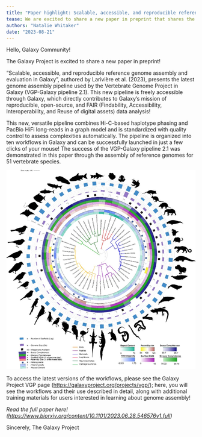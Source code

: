 ```yaml
---
title: "Paper highlight: Scalable, accessible, and reproducible reference genome assembly and evaluation in Galaxy (Larivière et al. 2023)"
tease: We are excited to share a new paper in preprint that shares the latest genome assembly pipeline used by the Vertebrate Genome Project in Galaxy! "
authors: "Natalie Whitaker"
date: "2023-08-21"
---
```


Hello, Galaxy Community!

The Galaxy Project is excited to share a new paper in preprint! 

“Scalable, accessible, and reproducible reference genome assembly and evaluation in Galaxy”, authored by Larivière et al. (2023), presents the latest genome assembly pipeline used by the Vertebrate Genome Project in Galaxy (VGP-Galaxy pipeline 2.1). This new pipeline is freely accessible through Galaxy, which directly contributes to Galaxy’s mission of reproducible, open-source, and FAIR (Findability, Accessibility, Interoperability, and Reuse of digital assets) data analysis!

This new, versatile pipeline combines Hi-C-based haplotype phasing and PacBio HiFi long-reads in a graph model and is standardized with quality control to assess complexities automatically. The pipeline is organized into ten workflows in Galaxy and can be successfully launched in just a few clicks of your mouse! The success of the VGP-Galaxy pipeline 2.1 was demonstrated in this paper through the assembly of reference genomes for 51 vertebrate species.

![Phylogenetic tree and assembly statistics of genomes assembled using the VGP assembly pipeline in Galaxy.](2023-08-21-paper-highlight.jpg)

To access the latest versions of the workflows, please see the Galaxy Project VGP page (https://galaxyproject.org/projects/vgp/); here, you will see the workflows and their use described in detail, along with additional training materials for users interested in learning about genome assembly!


*Read the full paper here! (https://www.biorxiv.org/content/10.1101/2023.06.28.546576v1.full)*


Sincerely,
The Galaxy Project
